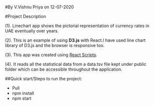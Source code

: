 #By V.Vishnu Priya on 12-07-2020 

#Project Description

(1). Linechart app shows the pictorial representation of currency rates in UAE eventually over years. 

(2). This is an example of using <b>D3.js</b> with React.I have used line chart library of D3.js and the browser is responsive too.

(3). This app was created using <a href="https://github.com/facebookincubator/create-react-app/blob/master/README.md#getting-started">React Scripts</a>.

(4). It reads all the statistical data from a data.tsv file kept under public folder which can be accessible throughout the application.

##Quick start/Steps to run the project:
<ul>
    <li>Pull</li>
    <li>npm install</li>
    <li>npm start</li>
</ul>

